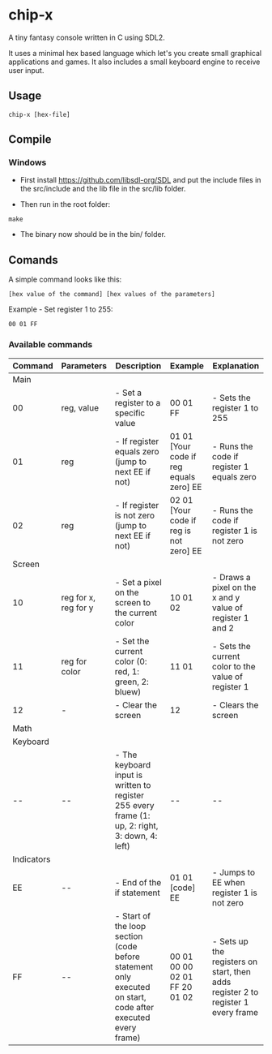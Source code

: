 # chip-x
A tiny fantasy console written in C using SDL2.

It uses a minimal hex based language which let's you create small graphical applications and games.
It also includes a small keyboard engine to receive user input.

## Usage
```
chip-x [hex-file]
```

## Compile
### Windows
- First install https://github.com/libsdl-org/SDL and put the include files in the src/include and the lib file in the src/lib folder.

- Then run in the root folder:
```
make
```

- The binary now should be in the bin/ folder.

## Comands
A simple command looks like this:
```
[hex value of the command] [hex values of the parameters]
```
Example - Set register 1 to 255:
```
00 01 FF
```
### Available commands
|Command|Parameters|Description|Example|Explanation|
|-------|----------|-----------|-------|-----------|
|Main|
|00|reg, value|- Set a register to a specific value|00 01 FF|- Sets the register 1 to 255|
|01|reg|- If register equals zero (jump to next EE if not)|01 01 [Your code if reg equals zero] EE|- Runs the code if register 1 equals zero|
|02|reg|- If register is not zero (jump to next EE if not)|02 01 [Your code if reg is not zero] EE|- Runs the code if register 1 is not zero|
|Screen|
|10|reg for x, reg for y|- Set a pixel on the screen to the current color|10 01 02|- Draws a pixel on the x and y value of register 1 and 2|
|11|reg for color|- Set the current color (0: red, 1: green, 2: bluew)|11 01|- Sets the current color to the value of register 1|
|12|-|- Clear the screen|12|- Clears the screen
|Math|
|Keyboard|
|--|--|- The keyboard input is written to register 255 every frame (1: up, 2: right, 3: down, 4: left)|--|--|
|Indicators|
|EE|--|- End of the if statement|01 01 [code] EE|- Jumps to EE when register 1 is not zero
|FF|--|- Start of the loop section (code before statement only executed on start, code after executed every frame)|00 01 00 00 02 01 FF 20 01 02|- Sets up the registers on start, then adds register 2 to register 1 every frame| 
